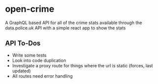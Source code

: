 # open-crime

A GraphQL based API for all of the crime stats available through the data.police.uk API with a simple react app to show the stats

## API To-Dos

- Write some tests
- Look into code duplication
- Investigate a proxy route for things where the url is static (forces, last updated)
- All routes need error handling
